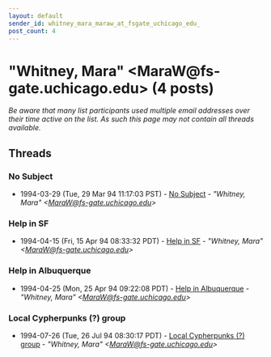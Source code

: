 ```yaml
---
layout: default
sender_id: whitney_mara_maraw_at_fsgate_uchicago_edu_
post_count: 4
---
```


# "Whitney, Mara" <MaraW<span>@</span>fs-gate.uchicago.edu> (4 posts)

_Be aware that many list participants used multiple email addresses over their time active on the list. As such this page may not contain all threads available._

## Threads

### No Subject
+ 1994-03-29 (Tue, 29 Mar 94 11:17:03 PST) - [No Subject](/archive/1994/03/2618aaf697ec8b103cda2e1250a62bf74fd1b57731d17b369d8b6fae44e9b210) - _"Whitney, Mara" \<MaraW@fs-gate.uchicago.edu\>_

### Help in SF
+ 1994-04-15 (Fri, 15 Apr 94 08:33:32 PDT) - [Help in SF](/archive/1994/04/503ee050d0abf46baeaa6bf6bf5d811c0192f7edd7e739125c1b3667f2f3dadd) - _"Whitney, Mara" \<MaraW@fs-gate.uchicago.edu\>_

### Help in Albuquerque
+ 1994-04-25 (Mon, 25 Apr 94 09:22:08 PDT) - [Help in Albuquerque](/archive/1994/04/4c2a4b70035a901370e867cbfa38f9674b50de1bde26f87d6c70025c2859386d) - _"Whitney, Mara" \<MaraW@fs-gate.uchicago.edu\>_

### Local Cypherpunks (?) group
+ 1994-07-26 (Tue, 26 Jul 94 08:30:17 PDT) - [Local Cypherpunks (?) group](/archive/1994/07/4bccf7d58880215001641fd758dae0cf38902aeb63959c8263dfff56602829b1) - _"Whitney, Mara" \<MaraW@fs-gate.uchicago.edu\>_

